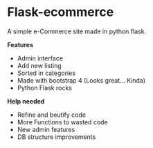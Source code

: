 # Flask-ecommerce
A simple e-Commerce site made in python flask.

**Features**
- Admin interface
- Add new listing
- Sorted in categories
- Made with bootstrap 4 (Looks great... Kinda)
- Python Flask rocks

**Help needed**
- Refine and beutify code
- More Functions to wasted code
- New admin features
- DB structure improvements
